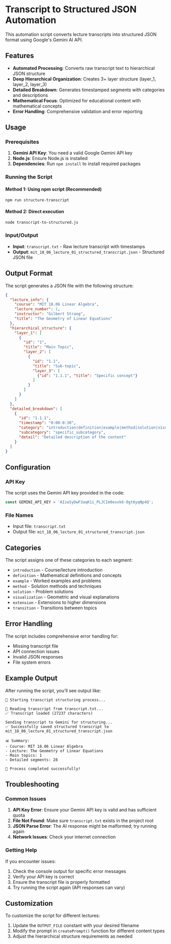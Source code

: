# Transcript to Structured JSON Automation

This automation script converts lecture transcripts into structured JSON format using Google's Gemini AI API.

## Features

- **Automated Processing**: Converts raw transcript text to hierarchical JSON structure
- **Deep Hierarchical Organization**: Creates 3+ layer structure (layer_1, layer_2, layer_3)
- **Detailed Breakdown**: Generates timestamped segments with categories and descriptions
- **Mathematical Focus**: Optimized for educational content with mathematical concepts
- **Error Handling**: Comprehensive validation and error reporting

## Usage

### Prerequisites

1. **Gemini API Key**: You need a valid Google Gemini API key
2. **Node.js**: Ensure Node.js is installed
3. **Dependencies**: Run `npm install` to install required packages

### Running the Script

#### Method 1: Using npm script (Recommended)
```bash
npm run structure-transcript
```

#### Method 2: Direct execution
```bash
node transcript-to-structured.js
```

### Input/Output

- **Input**: `transcript.txt` - Raw lecture transcript with timestamps
- **Output**: `mit_18_06_lecture_01_structured_transcript.json` - Structured JSON file

## Output Format

The script generates a JSON file with the following structure:

```json
{
  "lecture_info": {
    "course": "MIT 18.06 Linear Algebra",
    "lecture_number": 1,
    "instructor": "Gilbert Strang",
    "title": "The Geometry of Linear Equations"
  },
  "hierarchical_structure": {
    "layer_1": [
      {
        "id": "1",
        "title": "Main Topic",
        "layer_2": [
          {
            "id": "1.1",
            "title": "Sub-topic",
            "layer_3": [
              {"id": "1.1.1", "title": "Specific concept"}
            ]
          }
        ]
      }
    ]
  },
  "detailed_breakdown": [
    {
      "id": "1.1.1",
      "timestamp": "0:00-0:30",
      "category": "introduction|definition|example|method|solution|visualization|extension|transition",
      "subcategory": "specific_subcategory",
      "detail": "Detailed description of the content"
    }
  ]
}
```

## Configuration

### API Key
The script uses the Gemini API key provided in the code:
```javascript
const GEMINI_API_KEY = 'AIzaSyDwF3aqK1i_PLJCIm9exxk6-0gt6yqNp4Q';
```

### File Names
- Input file: `transcript.txt`
- Output file: `mit_18_06_lecture_01_structured_transcript.json`

## Categories

The script assigns one of these categories to each segment:
- `introduction` - Course/lecture introduction
- `definition` - Mathematical definitions and concepts
- `example` - Worked examples and problems
- `method` - Solution methods and techniques
- `solution` - Problem solutions
- `visualization` - Geometric and visual explanations
- `extension` - Extensions to higher dimensions
- `transition` - Transitions between topics

## Error Handling

The script includes comprehensive error handling for:
- Missing transcript file
- API connection issues
- Invalid JSON responses
- File system errors

## Example Output

After running the script, you'll see output like:
```
🚀 Starting transcript structuring process...

📖 Reading transcript from transcript.txt...
✅ Transcript loaded (27237 characters)

Sending transcript to Gemini for structuring...
✅ Successfully saved structured transcript to mit_18_06_lecture_01_structured_transcript.json

📊 Summary:
- Course: MIT 18.06 Linear Algebra
- Lecture: The Geometry of Linear Equations
- Main topics: 1
- Detailed segments: 28

🎉 Process completed successfully!
```

## Troubleshooting

### Common Issues

1. **API Key Error**: Ensure your Gemini API key is valid and has sufficient quota
2. **File Not Found**: Make sure `transcript.txt` exists in the project root
3. **JSON Parse Error**: The AI response might be malformed; try running again
4. **Network Issues**: Check your internet connection

### Getting Help

If you encounter issues:
1. Check the console output for specific error messages
2. Verify your API key is correct
3. Ensure the transcript file is properly formatted
4. Try running the script again (API responses can vary)

## Customization

To customize the script for different lectures:
1. Update the `OUTPUT_FILE` constant with your desired filename
2. Modify the prompt in `createPrompt()` function for different content types
3. Adjust the hierarchical structure requirements as needed
